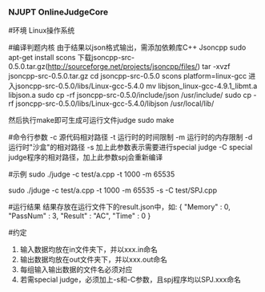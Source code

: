 ### NJUPT OnlineJudgeCore 

#环境
Linux操作系统

#编译判题内核
由于结果以json格式输出，需添加依赖库C++ Jsoncpp
sudo apt-get install scons
下载jsoncpp-src-0.5.0.tar.gz(http://sourceforge.net/projects/jsoncpp/files/)
tar -xvzf jsoncpp-src-0.5.0.tar.gz
cd jsoncpp-src-0.5.0
scons platform=linux-gcc
进入jsoncpp-src-0.5.0/libs/Linux-gcc-5.4.0
mv libjson_linux-gcc-4.9.1_libmt.a libjson.a
sudo cp -rf jsoncpp-src-0.5.0/include/json /usr/include/
sudo cp -rf jsoncpp-src-0.5.0/libs/Linux-gcc-5.4.0/libjson /usr/local/lib/

然后执行make即可生成可运行文件judge
sudo make

#命令行参数
-c 源代码相对路径
-t 运行时的时间限制
-m 运行时的内存限制
-d 运行时"沙盒"的相对路径
-s 加上此参数表示需要进行special judge
-C special judge程序的相对路径，加上此参数spj会重新编译

#示例
sudo ./judge -c test/a.cpp -t 1000 -m 65535

sudo ./jduge -c test/a.cpp -t 1000 -m 65535 -s -C test/SPJ.cpp

#运行结果
结果存放在运行文件下的result.json中，如:
{
   "Memory" : 0,
   "PassNum" : 3,
   "Result" : "AC",
   "Time" : 0
}

#约定
1) 输入数据均放在in文件夹下，并以xxx.in命名
2) 输出数据均放在out文件夹下，并以xxx.out命名
3) 每组输入输出数据的文件名必须对应
4) 若需special judge，必须加上-s和-C参数，且spj程序均以SPJ.xxx命名

